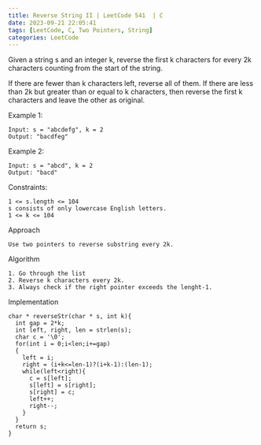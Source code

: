```yaml
---
title: Reverse String II | LeetCode 541  | C
date: 2023-09-21 22:05:41
tags: [LeetCode, C, Two Pointers, String]
categories: LeetCode
---
```


Given a string s and an integer k, reverse the first k characters for every 2k characters counting from the start of the string.

If there are fewer than k characters left, reverse all of them. If there are less than 2k but greater than or equal to k characters, then reverse the first k characters and leave the other as original.

Example 1:

```
Input: s = "abcdefg", k = 2
Output: "bacdfeg"
```

Example 2:

```
Input: s = "abcd", k = 2
Output: "bacd"
```

Constraints:

```
1 <= s.length <= 104
s consists of only lowercase English letters.
1 <= k <= 104
```

Approach

```
Use two pointers to reverse substring every 2k.
```

Algorithm

```
1. Go through the list
2. Reverse k characters every 2k.
3. Always check if the right pointer exceeds the lenght-1.
```

Implementation

```
char * reverseStr(char * s, int k){
  int gap = 2*k;
  int left, right, len = strlen(s);
  char c = '\0';
  for(int i = 0;i<len;i+=gap)
  {
    left = i;
    right = (i+k<=len-1)?(i+k-1):(len-1);
    while(left<right){
      c = s[left];
      s[left] = s[right];
      s[right] = c;
      left++;
      right--;
    }
  }
  return s;
}
```